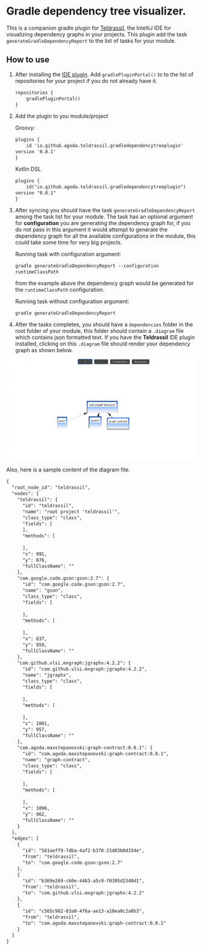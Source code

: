 # Gradle dependency tree visualizer.

This is a companion gradle plugin for [Teldrassil](https://plugins.jetbrains.com/plugin/20022-teldrassil), the IntelliJ IDE for visualizing dependency graphs in your projects. This plugin add the task `generateGradleDependencyReport` to the list of tasks for your module.

## How to use

1. After installing the [IDE plugin](https://plugins.jetbrains.com/plugin/20022-teldrassil).  Add `gradlePluginPortal()` to to the list of repositories for your project if  you do not already have it.

       repositories {   
           gradlePluginPortal()  
       }

2. Add the plugin to you module/project

   Groovy:

       plugins {
           id 'io.github.agoda.teldrassil.gradledependencytreeplugin' version '0.0.1'
       }
   Kotlin DSL

       plugins {
           id("io.github.agoda.teldrassil.gradledependencytreeplugin") version "0.0.1"
       }

3. After syncing you should have the task `generateGradleDependencyReport` among the task list for your module. The task has an optional argument for **configuration** you are generating the dependency graph for, if you do not pass in this argument it would attempt to generate the dependency graph for all the available configurations in the module, this could take some time for very big projects.

   Running task with configuration argument:

       gradle generateGradleDependencyReport --configuration runtimeClassPath
   from the example above the dependency graph would be generated for the `runtimeClassPath` configuration.

   Running task without configuration argument:

       gradle generateGradleDependencyReport

4. After the tasks completes, you should have a `dependencies` folder in the root folder of your module, this folder should contain a `.diagram` file which contains  json formatted text. If you have the **Teldrassil** IDE plugin installed, clicking on this `.diagram` file should render your dependency graph as shown below.

<img src="images/sample_gradle_dependency_graph_rendered.png" alt="Sample Dependency Graph"/>

Also, here is a sample content of the diagram file.

    {
      "root_node_id": "teldrassil",
      "nodes": {
        "teldrassil": {
          "id": "teldrassil",
          "name": "root project 'teldrassil'",
          "class_type": "class",
          "fields": [
          ],
          "methods": [
    
          ],
          "x": 991,
          "y": 876,
          "fullClassName": ""
        },
        "com.google.code.gson:gson:2.7": {
          "id": "com.google.code.gson:gson:2.7",
          "name": "gson",
          "class_type": "class",
          "fields": [
    
          ],
          "methods": [
    
          ],
          "x": 837,
          "y": 959,
          "fullClassName": ""
        },
        "com.github.vlsi.mxgraph:jgraphx:4.2.2": {
          "id": "com.github.vlsi.mxgraph:jgraphx:4.2.2",
          "name": "jgraphx",
          "class_type": "class",
          "fields": [
    
          ],
          "methods": [
    
          ],
          "x": 1001,
          "y": 957,
          "fullClassName": ""
        },
        "com.agoda.maxstepanovski:graph-contract:0.0.1": {
          "id": "com.agoda.maxstepanovski:graph-contract:0.0.1",
          "name": "graph-contract",
          "class_type": "class",
          "fields": [
    
          ],
          "methods": [
    
          ],
          "x": 1096,
          "y": 962,
          "fullClassName": ""
        }
      },
      "edges": [
        {
          "id": "561aeff9-7dba-4af2-b370-21d03b0d334e",
          "from": "teldrassil",
          "to": "com.google.code.gson:gson:2.7"
        },
        {
          "id": "b369e269-c60e-4463-a5c9-f0395d2340d1",
          "from": "teldrassil",
          "to": "com.github.vlsi.mxgraph:jgraphx:4.2.2"
        },
        {
          "id": "c565c982-03a0-4f6a-ae13-a10ea0c2a0b3",
          "from": "teldrassil",
          "to": "com.agoda.maxstepanovski:graph-contract:0.0.1"
        }
      ]
    }


